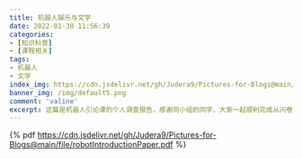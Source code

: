 ```yaml
---
title: 机器人娱乐与文学
date: 2022-01-30 11:56:39
categories:
- [知识科普]
- [课程相关]
tags:
- 机器人
- 文学
index_img: https://cdn.jsdelivr.net/gh/Judera9/Pictures-for-Blogs@main/img/2022/others/vivy-1.png
banner_img: /img/default5.png
comment: 'valine'
excerpt: 这篇是机器人引论课的个人调查报告，感谢同小组的同学，大家一起顺利完成从问卷制作到最终答辩的全过程。感觉研究不够深入，但这个话题我很感兴趣！封面是ヴィヴィ，没记错是2021年四月番。
---
```


{% pdf https://cdn.jsdelivr.net/gh/Judera9/Pictures-for-Blogs@main/file/robotIntroductionPaper.pdf %}